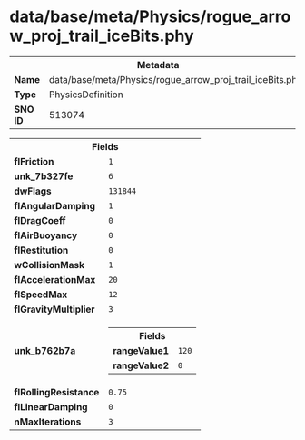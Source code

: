 <h1>data/base/meta/Physics/rogue_arrow_proj_trail_iceBits.phy</h1><table><tr><th colspan="100%">Metadata</th></tr><tr><td><b>Name</b></td><td>data/base/meta/Physics/rogue_arrow_proj_trail_iceBits.phy</td></tr><tr><td><b>Type</b></td><td>PhysicsDefinition</td></tr><tr><td><b>SNO ID</b></td><td>513074</td></tr></table>

<table><tr><th colspan="100%">Fields</th></tr><tr><td><b>flFriction</b></td><td><code>1</code></td></tr><tr><td><b>unk_7b327fe</b></td><td><code>6</code></td></tr><tr><td><b>dwFlags</b></td><td><code>131844</code></td></tr><tr><td><b>flAngularDamping</b></td><td><code>1</code></td></tr><tr><td><b>flDragCoeff</b></td><td><code>0</code></td></tr><tr><td><b>flAirBuoyancy</b></td><td><code>0</code></td></tr><tr><td><b>flRestitution</b></td><td><code>0</code></td></tr><tr><td><b>wCollisionMask</b></td><td><code>1</code></td></tr><tr><td><b>flAccelerationMax</b></td><td><code>20</code></td></tr><tr><td><b>flSpeedMax</b></td><td><code>12</code></td></tr><tr><td><b>flGravityMultiplier</b></td><td><code>3</code></td></tr><tr><td><b>unk_b762b7a</b></td><td><table><tr><th colspan="100%">Fields</th></tr><tr><td><b>rangeValue1</b></td><td><code>120</code></td></tr><tr><td><b>rangeValue2</b></td><td><code>0</code></td></tr></table>

</td></tr><tr><td><b>flRollingResistance</b></td><td><code>0.75</code></td></tr><tr><td><b>flLinearDamping</b></td><td><code>0</code></td></tr><tr><td><b>nMaxIterations</b></td><td><code>3</code></td></tr></table>

